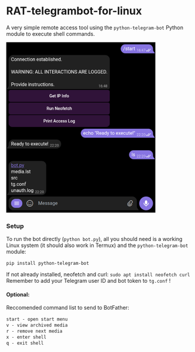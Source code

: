 # RAT-telegrambot-for-linux
A very simple remote access tool using the `python-telegram-bot` Python module to execute shell commands.

<img src="https://github.com/yeeter727/RAT-telegrambot-for-linux/blob/16b78441b023a84187bade63a72f784dc795b1e9/src/example.png" width="400"/>

### Setup
To run the bot directly (`python bot.py`), all you should need is a working Linux system (it should also work in Termux) and the `python-telegram-bot` module:
```
pip install python-telegram-bot
```
If not already installed, neofetch and curl: `sudo apt install neofetch curl`
Remember to add your Telegram user ID and bot token to `tg.conf` !

#### Optional: 
Reccomended command list to send to BotFather:
```
start - open start menu
v - view archived media
r - remove next media
x - enter shell 
q - exit shell
```
